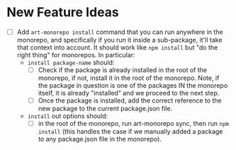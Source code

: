 # New Feature Ideas

- [ ] Add `art-monorepo install` command that you can run anywhere in the monorepo, and specifically if you run it inside a sub-package, it'll take that context into account. It should work like `npm install` but "do the right thing" for monorepos. In particular:
  - `install package-name` should:
    - [ ] Check if the package is already installed in the root of the monorepo, if not, install it in the root of the monorepo. Note, if the package in question is one of the packages IN the monorepo itself, it is already "installed" and we proceed to the next step.
    - [ ] Once the package is installed, add the correct reference to the new package to the current package.json file.
  - `install` out options should:
    - [ ] in the root of the monorepo, run art-monorepo sync, then run `npm install` (this handles the case if we manually added a package to any package.json file in the monorepo).
